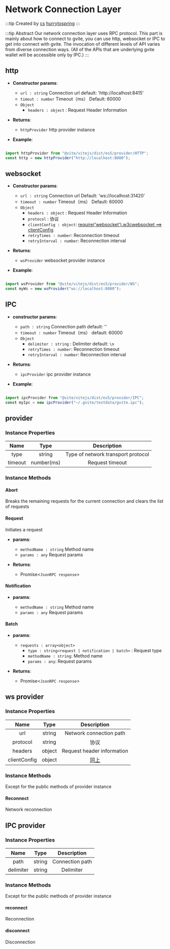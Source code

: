 # Network Connection Layer

:::tip Created by
[cs](https://github.com/lovelycs)
[hurrytospring](https://github.com/hurrytospring)
:::

:::tip Abstract
Our network connection layer uses RPC protocol.
This part is mainly about how to connect to gvite, you can use http, websocket or IPC to get into connect with gvite.
The invocation of different levels of API varies from diverse connection ways. (All of the APIs that are underlying gvite wallet will be accessible only by IPC.)
:::

## http

- **Constructor params**: 
  * `url : string` Connection url  default: 'http://localhost:8415'
  * `timout : number` Timeout（ms） Default: 60000
  * `Object` 
	- `headers : object` : Request Header Information

- **Returns**: 
	- `httpProvider` http provider instance

- **Example**:

```javascript

import httpProvider from "@vite/vitejs/dist/es5/provider/HTTP";
const http = new httpProvider("http://localhost:8080");

```

## websocket
- **Constructor params**: 

  * `url : string` Connection url  Default: 'ws://localhost:31420'
  * `timeout : number` Timeout（ms） Default: 60000
  * `Object` 
	- `headers : object` : Request Header Information
    - `protocol` : 协议
    - `clientConfig : object`: [require('websocket').w3cwebsocket ==> clientConfig](https://github.com/theturtle32/WebSocket-Node/blob/58f301a6e245ee25c4ca50dbd6e3d30c69c9d3d1/docs/WebSocketClient.md)
    - `retryTimes : number`: Reconnection timeout
    - `retryInterval : number`: Reconnection interval

- **Returns**: 
	- `wsProvider` websocket provider instance

- **Example**:

```javascript

import wsProvider from "@vite/vitejs/dist/es5/provider/WS";
const myWs = new wsProvider("ws://localhost:8080");

```

## IPC  
- **constructor params**: 

  * `path : string` Connection path  default: ''
  * `timeout : number` Timeout（ms） default: 60000
  * `Object` 
	- `delimiter : string` : Delimiter default: `\n`
    - `retryTimes : number`: Reconnection timeout
    - `retryInterval : number`: Reconnection interval

- **Returns**: 
	- `ipcProvider` ipc provider instance

- **Example**:

```javascript

import ipcProvider from "@vite/vitejs/dist/es5/provider/IPC";
const myIpc = new ipcProvider("~/.gvite/testdata/gvite.ipc");

```

## provider

### Instance Properties

|  Name  | Type | Description |
|:------------:|:-----:|:-----:|
| type |  string | Type of network transport protocol |
| timeout | number(ms) | Request timeout |

### Instance Methods

#### Abort
Breaks the remaining requests for the current connection and clears the list of requests

#### Request
Initiates a request

- **params**: 

  * `methodName : string` Method name
  * `params : any` Request params

- **Returns**:
    - Promise<`JsonRPC response`>

#### Notification

- **params**: 

  * `methodName : string` Method name
  * `params : any` Request params

#### Batch

- **params**: 

  * `requests : array<object>` 
	- `type : string<request | notification | batch>` : Request type
    - `methodName : string`: Method name
    - `params : any`: Request params

- **Returns**:
    - Promise<`JsonRPC response`>

## ws provider

### Instance Properties

|  Name  | Type | Description |
|:------------:|:-----:|:-----:|
| url | string | Network connection path |
| protocol | string | 协议 |
| headers | object | Request header information |
| clientConfig | object | [同上](https://github.com/theturtle32/WebSocket-Node/blob/58f301a6e245ee25c4ca50dbd6e3d30c69c9d3d1/docs/WebSocketClient.md)|

### Instance Methods
Except for the public methods of provider instance

#### Reconnect
Network reconnection

## IPC provider

### Instance Properties

|  Name  | Type | Description |
|:------------:|:-----:|:-----:|
| path | string | Connection path |
| delimiter | string | Delimiter |

### Instance Methods
Except for the public methods of provider instance

#### reconnect
Reconnection

#### disconnect
Disconnection
